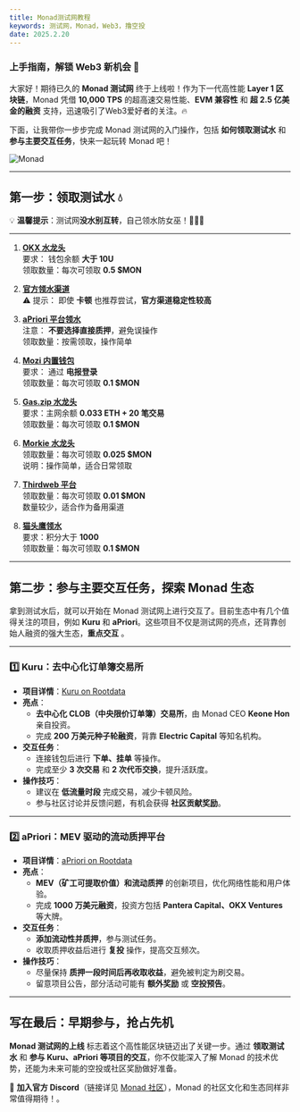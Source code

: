 ```yaml
---
title: Monad测试网教程
keywords: 测试网，Monad，Web3，撸空投
date: 2025.2.20
---
```

### **上手指南，解锁 Web3 新机会 🚀**

大家好！期待已久的 **Monad 测试网** 终于上线啦！作为下一代高性能 **Layer 1 区块链**，Monad 凭借 **10,000 TPS** 的超高速交易性能、**EVM 兼容性** 和 **超 2.5 亿美金的融资** 支持，迅速吸引了Web3爱好者的关注。🔥 

下面，让我带你一步步完成 Monad 测试网的入门操作，包括 **如何领取测试水** 和 **参与主要交互任务**，快来一起玩转 Monad 吧！

![Monad](https://static.learn.css.show/monad.jpeg)

---

## **第一步：领取测试水** 💧 

💡 **温馨提示**：测试网**没水别互转**，自己领水防女巫！🚫🧙‍♂️
 
---

1. **[OKX 水龙头](https://okx.com/web3/faucet/monad?id=66)**  
    要求： 钱包余额 **大于 10U**  
    领取数量：每次可领取 **0.5 $MON**
    
2. **[官方领水渠道](http://testnet.monad.xyz/)**  
    ⚠️ 提示： 即使 **卡顿** 也推荐尝试，**官方渠道稳定性较高**
    
3. **[aPriori 平台领水](https://stake.apr.io/faucet)**  
    注意： **不要选择直接质押**，避免误操作  
    领取数量：按需领取，操作简单
    
4. **[Mozi 内置钱包](https://app.mozi.finance/)**  
    要求： 通过 **电报登录**  
    领取数量：每次可领取 **0.1 $MON**
    
5. **[Gas.zip 水龙头](https://gas.zip/faucet/monad)**  
    要求：主网余额 **0.033 ETH + 20 笔交易**  
    领取数量：每次可领取 **0.1 $MON**
    
6. **[Morkie 水龙头](https://faucet.morkie.xyz/monad)**  
    领取数量：每次可领取 **0.025 $MON**  
    说明：操作简单，适合日常领取
    
7. **[Thirdweb 平台](http://thirdweb.com/monad-testnet)**  
    领取数量：每次可领取 **0.01 $MON**  
    数量较少，适合作为备用渠道
    
8. **[猫头鹰领水](https://owlto.finance/Faucet/Monad)**  
    要求：积分大于 **1000**  
    领取数量：每次可领取 **0.1 $MON**
    
---

## **第二步：参与主要交互任务，探索 Monad 生态**

拿到测试水后，就可以开始在 Monad 测试网上进行交互了。目前生态中有几个值得关注的项目，例如 **Kuru** 和 **aPriori**。这些项目不仅是测试网的亮点，还背靠创始人融资的强大生态，**重点交互** 。

---

### **1️⃣ Kuru：去中心化订单簿交易所**

- **项目详情**：[Kuru on Rootdata](https://www.rootdata.com/zh/Projects/detail/Kuru?k=MTM2ODE%3D)
- **亮点**：
    - **去中心化 CLOB（中央限价订单簿）交易所**，由 Monad CEO **Keone Hon** 亲自投资。
    - 完成 **200 万美元种子轮融资**，背靠 **Electric Capital** 等知名机构。
- **交互任务**：
    - 连接钱包后进行 **下单、挂单** 等操作。
    - 完成至少 **3 次交易** 和 **2 次代币交换**，提升活跃度。
- **操作技巧**：
    - 建议在 **低流量时段** 完成交易，减少卡顿风险。
    - 参与社区讨论并反馈问题，有机会获得 **社区贡献奖励**。

---

### **2️⃣ aPriori：MEV 驱动的流动质押平台**

- **项目详情**：[aPriori on Rootdata](https://www.rootdata.com/zh/Projects/detail/aPriori?k=OTUwMg%3D%3D)
- **亮点**：
    - **MEV（矿工可提取价值）和流动质押** 的创新项目，优化网络性能和用户体验。
    - 完成 **1000 万美元融资**，投资方包括 **Pantera Capital、OKX Ventures** 等大牌。
- **交互任务**：
    - **添加流动性并质押**，参与测试任务。
    - 收取质押收益后进行 **复投** 操作，提高交互频次。
- **操作技巧**：
    - 尽量保持 **质押一段时间后再收取收益**，避免被判定为刷交易。
    - 留意项目公告，部分活动可能有 **额外奖励** 或 **空投预告**。

---

## **写在最后：早期参与，抢占先机**

**Monad 测试网的上线** 标志着这个高性能区块链迈出了关键一步。通过 **领取测试水** 和 **参与 Kuru、aPriori 等项目的交互**，你不仅能深入了解 Monad 的技术优势，还能为未来可能的空投或社区奖励做好准备。
 
📢 **加入官方 Discord**（链接详见 [Monad 社区](https://t.co/rkprWdspMQ)），Monad 的社区文化和生态同样非常值得期待！。